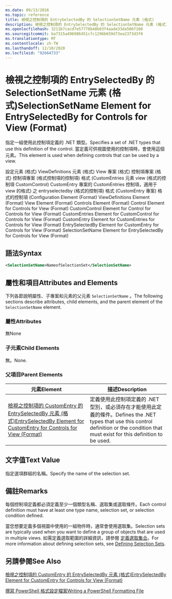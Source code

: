 ```yaml
---
ms.date: 09/13/2016
ms.topic: reference
title: 檢視之控制項的 EntrySelectedBy 的 SelectionSetName 元素 (格式)
description: 檢視之控制項的 EntrySelectedBy 的 SelectionSetName 元素 (格式)
ms.openlocfilehash: 3211b7cacd7e57770b48b03f4aade33da506f180
ms.sourcegitcommit: ba7315a496986451cfc1296b659d73ea2373d3f0
ms.translationtype: MT
ms.contentlocale: zh-TW
ms.lasthandoff: 12/10/2020
ms.locfileid: "92664733"
---
```

# <a name="selectionsetname-element-for-entryselectedby-for-controls-for-view-format"></a><span data-ttu-id="2f6ba-103">檢視之控制項的 EntrySelectedBy 的 SelectionSetName 元素 (格式)</span><span class="sxs-lookup"><span data-stu-id="2f6ba-103">SelectionSetName Element for EntrySelectedBy for Controls for View (Format)</span></span>

<span data-ttu-id="2f6ba-104">指定一組使用此控制項定義的 .NET 類型。</span><span class="sxs-lookup"><span data-stu-id="2f6ba-104">Specifies a set of .NET types that use this definition of the control.</span></span> <span data-ttu-id="2f6ba-105">當定義可供視圖使用的控制項時，會使用這個元素。</span><span class="sxs-lookup"><span data-stu-id="2f6ba-105">This element is used when defining controls that can be used by a view.</span></span>

<span data-ttu-id="2f6ba-106">設定元素 (格式) ViewDefinitions 元素 (格式) View 專案 (格式) 控制項專案 (格式) 控制項專案 (格式控制項的控制項) 格式 (CustomEntries 元素 view (格式的控制項 CustomControl) CustomEntry 專案的 CustomEntries 控制項，適用于 view 的格式) 之 entryselectedby (格式的控制項) 格式 (CustomEntry 專案) 格式的控制項 (</span><span class="sxs-lookup"><span data-stu-id="2f6ba-106">Configuration Element (Format) ViewDefinitions Element (Format) View Element (Format) Controls Element (Format) Control Element for Controls for View (Format) CustomControl Element for Control for Controls for View (Format) CustomEntries Element for CustomControl for Controls for View (Format) CustomEntry Element for CustomEntries for Controls for View (Format) EntrySelectedBy Element for CustomEntry for Controls for View (Format) SelectionSetName Element for EntrySelectedBy for Controls for View (Format)</span></span>

## <a name="syntax"></a><span data-ttu-id="2f6ba-107">語法</span><span class="sxs-lookup"><span data-stu-id="2f6ba-107">Syntax</span></span>

```xml
<SelectionSetName>NameofSelectionSet</SelectionSetName>

```

## <a name="attributes-and-elements"></a><span data-ttu-id="2f6ba-108">屬性和項目</span><span class="sxs-lookup"><span data-stu-id="2f6ba-108">Attributes and Elements</span></span>

<span data-ttu-id="2f6ba-109">下列各節說明屬性、子專案和元素的父元素 `SelectionSetName` 。</span><span class="sxs-lookup"><span data-stu-id="2f6ba-109">The following sections describe attributes, child elements, and the parent element of the `SelectionSetName` element.</span></span>

### <a name="attributes"></a><span data-ttu-id="2f6ba-110">屬性</span><span class="sxs-lookup"><span data-stu-id="2f6ba-110">Attributes</span></span>

<span data-ttu-id="2f6ba-111">無</span><span class="sxs-lookup"><span data-stu-id="2f6ba-111">None</span></span>

### <a name="child-elements"></a><span data-ttu-id="2f6ba-112">子元素</span><span class="sxs-lookup"><span data-stu-id="2f6ba-112">Child Elements</span></span>

<span data-ttu-id="2f6ba-113">無。</span><span class="sxs-lookup"><span data-stu-id="2f6ba-113">None.</span></span>

### <a name="parent-elements"></a><span data-ttu-id="2f6ba-114">父項目</span><span class="sxs-lookup"><span data-stu-id="2f6ba-114">Parent Elements</span></span>

|<span data-ttu-id="2f6ba-115">元素</span><span class="sxs-lookup"><span data-stu-id="2f6ba-115">Element</span></span>|<span data-ttu-id="2f6ba-116">描述</span><span class="sxs-lookup"><span data-stu-id="2f6ba-116">Description</span></span>|
|-------------|-----------------|
|[<span data-ttu-id="2f6ba-117">檢視之控制項的 CustomEntry 的 EntrySelectedBy 元素 (格式)</span><span class="sxs-lookup"><span data-stu-id="2f6ba-117">EntrySelectedBy Element for CustomEntry for Controls for View (Format)</span></span>](./entryselectedby-element-for-customentry-for-controls-for-view-format.md)|<span data-ttu-id="2f6ba-118">定義使用此控制項定義的 .NET 型別，或必須存在才能使用此定義的條件。</span><span class="sxs-lookup"><span data-stu-id="2f6ba-118">Defines the .NET types that use this control definition or the condition that must exist for this definition to be used.</span></span>|

## <a name="text-value"></a><span data-ttu-id="2f6ba-119">文字值</span><span class="sxs-lookup"><span data-stu-id="2f6ba-119">Text Value</span></span>

<span data-ttu-id="2f6ba-120">指定選項群組的名稱。</span><span class="sxs-lookup"><span data-stu-id="2f6ba-120">Specify the name of the selection set.</span></span>

## <a name="remarks"></a><span data-ttu-id="2f6ba-121">備註</span><span class="sxs-lookup"><span data-stu-id="2f6ba-121">Remarks</span></span>

<span data-ttu-id="2f6ba-122">每個控制項定義都必須定義至少一個類型名稱、選取集或選取條件。</span><span class="sxs-lookup"><span data-stu-id="2f6ba-122">Each control definition must have at least one type name, selection set, or selection condition defined.</span></span>

<span data-ttu-id="2f6ba-123">當您想要定義多個視圖中使用的一組物件時，通常會使用選取集。</span><span class="sxs-lookup"><span data-stu-id="2f6ba-123">Selection sets are typically used when you want to define a group of objects that are used in multiple views.</span></span> <span data-ttu-id="2f6ba-124">如需定義選取範圍的詳細資訊，請參閱 [定義選取集合](./defining-selection-sets.md)。</span><span class="sxs-lookup"><span data-stu-id="2f6ba-124">For more information about defining selection sets, see [Defining Selection Sets](./defining-selection-sets.md).</span></span>

## <a name="see-also"></a><span data-ttu-id="2f6ba-125">另請參閱</span><span class="sxs-lookup"><span data-stu-id="2f6ba-125">See Also</span></span>

[<span data-ttu-id="2f6ba-126">檢視之控制項的 CustomEntry 的 EntrySelectedBy 元素 (格式)</span><span class="sxs-lookup"><span data-stu-id="2f6ba-126">EntrySelectedBy Element for CustomEntry for Controls for View (Format)</span></span>](./entryselectedby-element-for-customentry-for-controls-for-view-format.md)

[<span data-ttu-id="2f6ba-127">撰寫 PowerShell 格式設定檔案</span><span class="sxs-lookup"><span data-stu-id="2f6ba-127">Writing a PowerShell Formatting File</span></span>](./writing-a-powershell-formatting-file.md)

